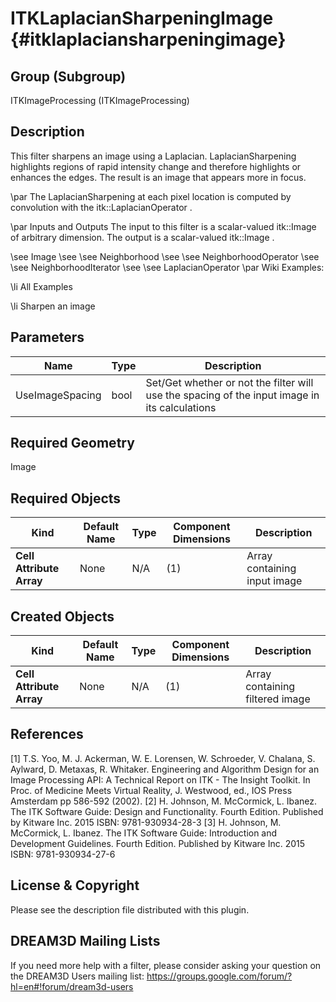 ITKLaplacianSharpeningImage {#itklaplaciansharpeningimage}
===========================

## Group (Subgroup) ##
ITKImageProcessing (ITKImageProcessing)

## Description ##
This filter sharpens an image using a Laplacian. LaplacianSharpening highlights regions of rapid intensity change and therefore highlights or enhances the edges. The result is an image that appears more in focus.

\par The LaplacianSharpening at each pixel location is computed by
convolution with the itk::LaplacianOperator .

\par Inputs and Outputs
The input to this filter is a scalar-valued itk::Image of arbitrary dimension. The output is a scalar-valued itk::Image .

\see Image 
\see 
\see Neighborhood 
\see 
\see NeighborhoodOperator 
\see 
\see NeighborhoodIterator 
\see 
\see LaplacianOperator 
\par Wiki Examples:

\li All Examples 

\li Sharpen an image

## Parameters ##
| Name | Type | Description |
|------|------|------|
| UseImageSpacing | bool| Set/Get whether or not the filter will use the spacing of the input image in its calculations |


## Required Geometry ##
Image

## Required Objects ##
| Kind | Default Name | Type | Component Dimensions | Description |
|------|--------------|-------------|---------|-----|
| **Cell Attribute Array** | None | N/A | (1)  | Array containing input image

## Created Objects ##
| Kind | Default Name | Type | Component Dimensions | Description |
|------|--------------|-------------|---------|-----|
| **Cell Attribute Array** | None | N/A | (1)  | Array containing filtered image

## References ##
[1] T.S. Yoo, M. J. Ackerman, W. E. Lorensen, W. Schroeder, V. Chalana, S. Aylward, D. Metaxas, R. Whitaker. Engineering and Algorithm Design for an Image Processing API: A Technical Report on ITK - The Insight Toolkit. In Proc. of Medicine Meets Virtual Reality, J. Westwood, ed., IOS Press Amsterdam pp 586-592 (2002). 
[2] H. Johnson, M. McCormick, L. Ibanez. The ITK Software Guide: Design and Functionality. Fourth Edition. Published by Kitware Inc. 2015 ISBN: 9781-930934-28-3
[3] H. Johnson, M. McCormick, L. Ibanez. The ITK Software Guide: Introduction and Development Guidelines. Fourth Edition. Published by Kitware Inc. 2015 ISBN: 9781-930934-27-6

## License & Copyright ##

Please see the description file distributed with this plugin.

## DREAM3D Mailing Lists ##

If you need more help with a filter, please consider asking your question on the DREAM3D Users mailing list:
https://groups.google.com/forum/?hl=en#!forum/dream3d-users
